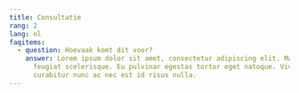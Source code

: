 ```yaml
---
title: Consultatie
rang: 2
lang: nl
faqitems:
  - question: Hoevaak komt dit voor?
    answer: Lorem ipsum dolor sit amet, consectetur adipiscing elit. Mattis amet a
      feugiat scelerisque. Eu pulvinar egestas tortor eget natoque. Viverra
      curabitur nunc ac nec est id risus nulla.
---
```

